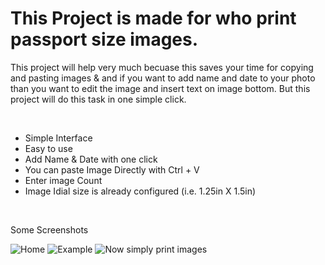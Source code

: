 # This Project is made for who print passport size images.
  <p>This project will help very much becuase this saves your time for copying and pasting images & and if you want to add name and date to your photo than you want to edit the image and insert text on image bottom.
  But this project will do this task in one simple click.</p>
  
<br>
<ul>
  <li>Simple Interface</li>
  <li>Easy to use</li>
  <li>Add Name & Date with one click</li>
  <li>You can paste Image Directly with Ctrl + V</li>
  <li>Enter image Count</li>
  <li>Image Idial size is already configured (i.e. 1.25in X 1.5in)</li>
 </ul>
<br>

<p>Some Screenshots</p>

![Home](https://user-images.githubusercontent.com/83834666/150068265-82a0387b-d74e-4482-bf2c-1262b7daa4f5.png)
![Example](https://user-images.githubusercontent.com/83834666/150068214-0998ac15-541a-42f0-b0bb-5060956b3e3d.png)
![Now simply print images](https://user-images.githubusercontent.com/83834666/150068172-b0b79893-cdbc-4aac-9580-227498578e82.png)



